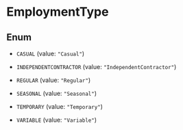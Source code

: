 

# EmploymentType

## Enum


* `CASUAL` (value: `"Casual"`)

* `INDEPENDENTCONTRACTOR` (value: `"IndependentContractor"`)

* `REGULAR` (value: `"Regular"`)

* `SEASONAL` (value: `"Seasonal"`)

* `TEMPORARY` (value: `"Temporary"`)

* `VARIABLE` (value: `"Variable"`)




